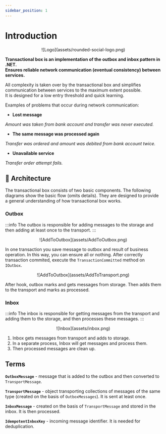 ```yaml
---
sidebar_position: 1
---
```


# Introduction

<div align="center">
![Logo](assets/rounded-social-logo.png)
</div>

**Transactional box is an implementation of the outbox and inbox pattern in .NET.**   
**Ensures reliable network communication (eventual consistency) between services.**

All complexity is taken over by the transactional box and simplifies communication between services to the maximum extent possible.   
It is designed for a low entry threshold and quick learning.

Examples of problems that occur during network communication:
-  **Lost message**

*Amount was taken from bank account and transfer was never executed.*

- **The same message was processed again**

*Transfer was ordered and amount was debited from bank account twice.*

- **Unavailable service**

*Transfer order attempt fails.*

## :european_castle: Architecture
The transactional box consists of two basic components.
The following diagrams show the basic flow (omits details).
They are designed to provide a general understanding of how transactional box works.

### Outbox
:::info
The outbox is responsible for adding messages to the storage and then adding at least once to the transport.
:::
<div align="center">
![AddToOutbox](assets/AddToOutbox.png)
</div>

In one transaction you save message to outbox and result of business operation. In this way, you can ensure all or nothing. After correctly transaction commited, execute the `TransactionCommitted` method on `IOutbox`.

<div align="center">
![AddToOutbox](assets/AddToTransport.png)
</div>

After hook, outbox marks and gets messages from storage. Then adds them to the transport and marks as processed.

### Inbox 
:::info
The inbox is responsible for getting messages from the transport and adding them to the storage, and then processes these messages.
:::
<div align="center">
![Inbox](assets/inbox.png)
</div>

1. Inbox gets messages from transport and adds to storage.
2. In a separate process, Inbox will get messages and process them.
3. Then processed messages are clean up.

## Terms
**`OutboxMessage`** - message that is added to the outbox and then converted to `TransportMessage`.

**`TransportMessage`** - object transporting collections of messages of the same type (created on the basis of `OutboxMessages`). It is sent at least once.

**`InboxMessage`** - created on the basis of `TransportMessage` and stored in the inbox. It is then processed.

**`IdempotentInboxKey`** - incoming message identifier. It is needed for deduplication.